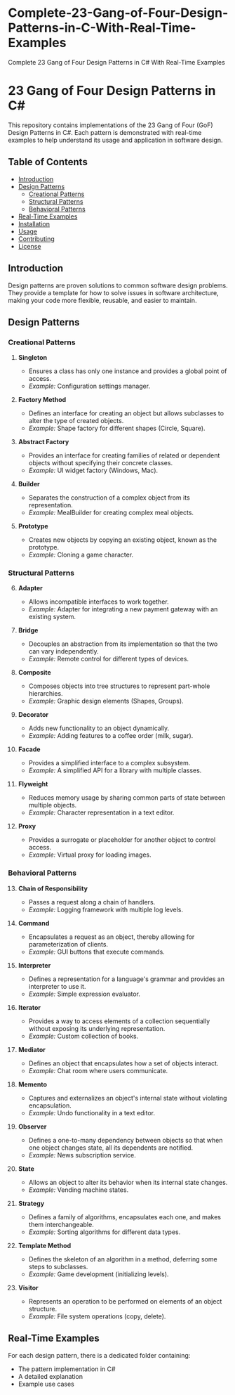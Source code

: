# Complete-23-Gang-of-Four-Design-Patterns-in-C-With-Real-Time-Examples
Complete 23 Gang of Four Design Patterns in C# With Real-Time Examples
# 23 Gang of Four Design Patterns in C#

This repository contains implementations of the 23 Gang of Four (GoF) Design Patterns in C#. Each pattern is demonstrated with real-time examples to help understand its usage and application in software design.

## Table of Contents

- [Introduction](#introduction)
- [Design Patterns](#design-patterns)
  - [Creational Patterns](#creational-patterns)
  - [Structural Patterns](#structural-patterns)
  - [Behavioral Patterns](#behavioral-patterns)
- [Real-Time Examples](#real-time-examples)
- [Installation](#installation)
- [Usage](#usage)
- [Contributing](#contributing)
- [License](#license)

## Introduction

Design patterns are proven solutions to common software design problems. They provide a template for how to solve issues in software architecture, making your code more flexible, reusable, and easier to maintain.

## Design Patterns

### Creational Patterns
1. **Singleton**
   - Ensures a class has only one instance and provides a global point of access.
   - *Example:* Configuration settings manager.

2. **Factory Method**
   - Defines an interface for creating an object but allows subclasses to alter the type of created objects.
   - *Example:* Shape factory for different shapes (Circle, Square).

3. **Abstract Factory**
   - Provides an interface for creating families of related or dependent objects without specifying their concrete classes.
   - *Example:* UI widget factory (Windows, Mac).

4. **Builder**
   - Separates the construction of a complex object from its representation.
   - *Example:* MealBuilder for creating complex meal objects.

5. **Prototype**
   - Creates new objects by copying an existing object, known as the prototype.
   - *Example:* Cloning a game character.

### Structural Patterns
6. **Adapter**
   - Allows incompatible interfaces to work together.
   - *Example:* Adapter for integrating a new payment gateway with an existing system.

7. **Bridge**
   - Decouples an abstraction from its implementation so that the two can vary independently.
   - *Example:* Remote control for different types of devices.

8. **Composite**
   - Composes objects into tree structures to represent part-whole hierarchies.
   - *Example:* Graphic design elements (Shapes, Groups).

9. **Decorator**
   - Adds new functionality to an object dynamically.
   - *Example:* Adding features to a coffee order (milk, sugar).

10. **Facade**
    - Provides a simplified interface to a complex subsystem.
    - *Example:* A simplified API for a library with multiple classes.

11. **Flyweight**
    - Reduces memory usage by sharing common parts of state between multiple objects.
    - *Example:* Character representation in a text editor.

12. **Proxy**
    - Provides a surrogate or placeholder for another object to control access.
    - *Example:* Virtual proxy for loading images.

### Behavioral Patterns
13. **Chain of Responsibility**
    - Passes a request along a chain of handlers.
    - *Example:* Logging framework with multiple log levels.

14. **Command**
    - Encapsulates a request as an object, thereby allowing for parameterization of clients.
    - *Example:* GUI buttons that execute commands.

15. **Interpreter**
    - Defines a representation for a language's grammar and provides an interpreter to use it.
    - *Example:* Simple expression evaluator.

16. **Iterator**
    - Provides a way to access elements of a collection sequentially without exposing its underlying representation.
    - *Example:* Custom collection of books.

17. **Mediator**
    - Defines an object that encapsulates how a set of objects interact.
    - *Example:* Chat room where users communicate.

18. **Memento**
    - Captures and externalizes an object's internal state without violating encapsulation.
    - *Example:* Undo functionality in a text editor.

19. **Observer**
    - Defines a one-to-many dependency between objects so that when one object changes state, all its dependents are notified.
    - *Example:* News subscription service.

20. **State**
    - Allows an object to alter its behavior when its internal state changes.
    - *Example:* Vending machine states.

21. **Strategy**
    - Defines a family of algorithms, encapsulates each one, and makes them interchangeable.
    - *Example:* Sorting algorithms for different data types.

22. **Template Method**
    - Defines the skeleton of an algorithm in a method, deferring some steps to subclasses.
    - *Example:* Game development (initializing levels).

23. **Visitor**
    - Represents an operation to be performed on elements of an object structure.
    - *Example:* File system operations (copy, delete).

## Real-Time Examples

For each design pattern, there is a dedicated folder containing:
- The pattern implementation in C#
- A detailed explanation
- Example use cases



